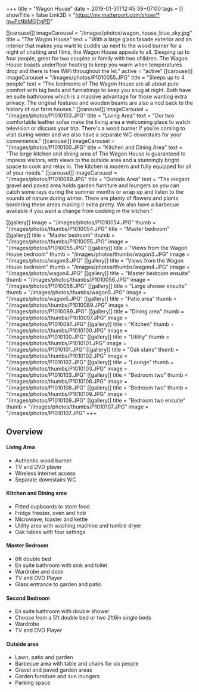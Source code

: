+++
title = "Wagon House"
date = 2019-01-31T12:45:39+07:00
tags = []
showTitle = false
Link3D = "https://my.matterport.com/show/?m=PsNbMG1tgPD"

[[carousel]]
  imageCarousel = "/images/photos/wagon_house_blue_sky.jpg"
  title = "The Wagon House"
  text = "With a large glass fasade exterior and an interior that makes you want to cuddle up next to the wood burner for a night of chatting and films, the Wagon House appeals to all. Sleeping up to four people, great for two couples or family with two children. The Wagon House boasts underfloor heating to keep you warm when temperatures drop and there is free WiFi throughout the let."
  active = "active"
[[carousel]]
  imageCarousel = "/images/photos/P1010055.JPG"
  title = "Sleeps up to 4 people"
  text = "The bedrooms of The Wagon House are all about pure comfort with big beds and furnishings to keep you snug at night. Both have en suite bathrooms which is a massive advantage for those wanting extra privacy. The original features and wooden beams are also a nod back to the history of our farm houses."
[[carousel]]
  imageCarousel = "/images/photos/P1010103.JPG"
  title = "Living Area"
  text = "Our two comfortable leather sofas make the living area a welcoming place to watch television or discuss your trip. There's a wood burner if you´re coming to visit during winter and we also have a separate WC downstairs for your convenience."
[[carousel]]
  imageCarousel = "/images/photos/P1010100.JPG"
  title = "Kitchen and Dining Area"
  text = "The large kitchen and dining area of The Wagon House is guaranteed to impress visitors, with views to the outside area and a stunningly bright space to cook and relax in. The kitchen is modern and fully equipped for all of your needs."
[[carousel]]
  imageCarousel = "/images/photos/P1010089.JPG"
  title = "Outside Area"
  text = "The elegant gravel and paved area holds garden furniture and loungers so you can catch some rays during the summer months or wrap up and listen to the sounds of nature during winter. There are plenty of flowers and plants bordering these areas making it extra pretty. We also have a barbecue available if you want a change from cooking in the kitchen."


[[gallery]]
image = "/images/photos/P1010054.JPG"
thumb = "/images/photos/thumbs/P1010054.JPG"
title = "Master bedroom"
[[gallery]]
title = "Master bedroom"
thumb = "/images/photos/thumbs/P1010055.JPG"
image = "/images/photos/P1010055.JPG"
[[gallery]]
title = "Views from the Wagon House bedroom"
thumb = "/images/photos/thumbs/wagon3.JPG"
image = "/images/photos/wagon3.JPG"
[[gallery]]
title = "Views from the Wagon House bedroom"
thumb = "/images/photos/thumbs/wagon4.JPG"
image = "/images/photos/wagon4.JPG"
[[gallery]]
title = "Master bedroom ensuite"
thumb = "/images/photos/thumbs/P1010056.JPG"
image = "/images/photos/P1010056.JPG"
[[gallery]]
title = "Large shower ensuite"
thumb = "/images/photos/thumbs/wagon5.JPG"
image = "/images/photos/wagon5.JPG"
[[gallery]]
title = "Patio area"
thumb = "/images/photos/thumbs/P1010089.JPG"
image = "/images/photos/P1010089.JPG"
[[gallery]]
title = "Dining area"
thumb = "/images/photos/thumbs/P1010097.JPG"
image = "/images/photos/P1010097.JPG"
[[gallery]]
title = "Kitchen"
thumb = "/images/photos/thumbs/P1010100.JPG"
image = "/images/photos/P1010100.JPG"
[[gallery]]
title = "Utility"
thumb = "/images/photos/thumbs/P1010101.JPG"
image = "/images/photos/P1010101.JPG"
[[gallery]]
title = "Oak stairs"
thumb = "/images/photos/thumbs/P1010102.JPG"
image = "/images/photos/P1010102.JPG"
[[gallery]]
title = "Lounge"
thumb = "/images/photos/thumbs/P1010103.JPG"
image = "/images/photos/P1010103.JPG"
[[gallery]]
title = "Bedroom two"
thumb = "/images/photos/thumbs/P1010108.JPG"
image = "/images/photos/P1010108.JPG"
[[gallery]]
title = "Bedroom two"
thumb = "/images/photos/thumbs/P1010109.JPG"
image = "/images/photos/P1010109.JPG"
[[gallery]]
title = "Bedroom two ensuite"
thumb = "/images/photos/thumbs/P1010107.JPG"
image = "/images/photos/P1010107.JPG"
+++

## Overview

#### Living Area

*   Authentic wood burner
*   TV and DVD player
*   Wireless internet access
*   Separate downstairs WC  

#### Kitchen and Dining area

*   Fitted cupboards to store food
*   Fridge freezer, oven and hob
*   Microwave, toaster and kettle
*   Utility area with washing machine and tumble dryer
*   Oak tables with four settings  

#### Master Bedroom

*   6ft double bed
*   En suite bathroom with sink and toilet
*   Wardrobe and desk
*   TV and DVD Player
*   Glass entrance to garden and patio  

#### Second Bedroom

*   En suite bathroom with double shower
*   Choose from a 5ft double bed or two 2ft6in single beds
*   Wardrobe
*   TV and DVD Player  

#### Outside area

*   Lawn, patio and garden
*   Barbecue area with table and chairs for six people
*   Gravel and paved garden areas
*   Garden furniture and sun loungers
*   Parking space
